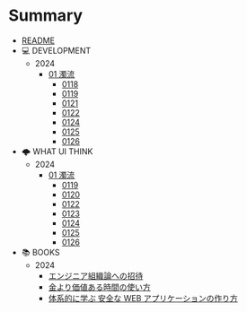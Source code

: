 # Summary

- [README](README.md)
- 💻 DEVELOPMENT
  - 2024
    - [01 濁流](dev24/202401.md)
      - [0118](dev24/0118.md)
      - [0119](dev24/0119.md)
      - [0121](dev24/0121.md)
      - [0122](dev24/0122.md)
      - [0124](dev24/0124.md)
      - [0125](dev24/0125.md)
      - [0126](dev24/0126.md)
- 🌩 WHAT UI THINK
  - 2024
    - [01 濁流](any24/202401.md)
      - [0119](any24/0119.md)
      - [0120](any24/0120.md)
      - [0122](any24/0122.md)
      - [0123](any24/0123.md)
      - [0124](any24/0124.md)
      - [0125](any24/0125.md)
      - [0126](any24/0126.md)
- 📚 BOOKS
  - 2024
    - [エンジニア組織論への招待](engineering_organization_theory.md)
    - [金より価値ある時間の使い方](how_to_live_on_24_hours_a_day.md)
    - [体系的に学ぶ 安全な WEB アプリケーションの作り方](learn_howto_create_web_applications_systematically.md)

